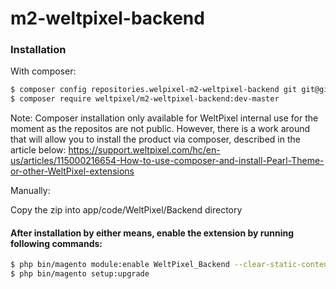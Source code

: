 # m2-weltpixel-backend

### Installation

With composer:

```sh
$ composer config repositories.welpixel-m2-weltpixel-backend git git@github.com:rusdragos/m2-weltpixel-backend.git
$ composer require weltpixel/m2-weltpixel-backend:dev-master
```
Note: Composer installation only available for WeltPixel internal use for the moment as the repositos are not public. However, there is a work around that will allow you to install the product via composer, described in the article below: https://support.weltpixel.com/hc/en-us/articles/115000216654-How-to-use-composer-and-install-Pearl-Theme-or-other-WeltPixel-extensions


Manually:

Copy the zip into app/code/WeltPixel/Backend directory


#### After installation by either means, enable the extension by running following commands:

```sh
$ php bin/magento module:enable WeltPixel_Backend --clear-static-content
$ php bin/magento setup:upgrade
```
